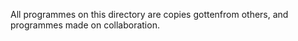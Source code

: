 All programmes on this directory are copies gottenfrom others, and programmes made on collaboration.

